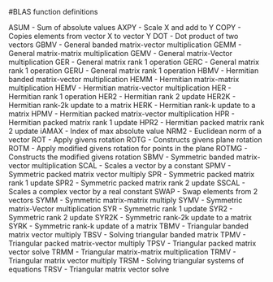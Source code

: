 #BLAS function definitions  
  
ASUM - Sum of absolute values
AXPY - Scale X and add to Y
COPY - Copies elements from vector X to vector Y
DOT - Dot product of two vectors
GBMV - General banded matrix-vector multiplication
GEMM - General matrix-matrix multiplication
GEMV - General matrix-Vector multiplication
GER - General matrix rank 1 operation
GERC - General matrix rank 1 operation
GERU - General matrix rank 1 operation
HBMV - Hermitian banded matrix-vector multiplication
HEMM - Hermitian matrix-matrix multiplication
HEMV - Hermitian matrix-vector multiplication
HER - Hermitian rank 1 operation
HER2 - Hermitian rank 2 update
HER2K - Hermitian rank-2k update to a matrix
HERK - Hermitian rank-k update to a matrix
HPMV - Hermitian packed matrix-vector multiplication
HPR - Hermitian packed matrix rank 1 update
HPR2 - Hermitian packed matrix rank 2 update
iAMAX - Index of max absolute value
NRM2 - Euclidean norm of a vector
ROT - Apply givens rotation
ROTG - Constructs givens plane rotation
ROTM - Apply modified givens rotation for points in the plane
ROTMG - Constructs the modified givens rotation
SBMV - Symmetric banded matrix-vector multiplication
SCAL - Scales a vector by a constant
SPMV - Symmetric packed matrix vector multiply
SPR - Symmetric packed matrix rank 1 update
SPR2 - Symmetric packed matrix rank 2 update
SSCAL - Scales a complex vector by a real constant
SWAP - Swap elements from 2 vectors
SYMM - Symmetric matrix-matrix multiply
SYMV - Symmetric matrix-Vector multiplication
SYR - Symmetric rank 1 update
SYR2 - Symmetric rank 2 update
SYR2K - Symmetric rank-2k update to a matrix
SYRK - Symmetric rank-k update of a matrix
TBMV - Triangular banded matrix vector multiply
TBSV - Solving triangular banded matrix
TPMV - Triangular packed matrix-vector multiply
TPSV - Triangular packed matrix vector solve
TRMM - Triangular matrix-matrix multiplication
TRMV - Triangular matrix vector multiply
TRSM - Solving triangular systems of equations
TRSV - Triangular matrix vector solve